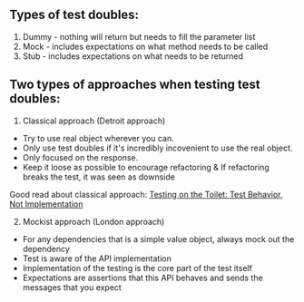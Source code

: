 ## Types of test doubles:
1. Dummy - nothing will return but needs to fill the parameter list
2. Mock - includes expectations on what method needs to be called
3. Stub - includes expectations on what needs to be returned


## Two types of approaches when testing test doubles:
1. Classical approach (Detroit approach)
* Try to use real object wherever you can.
* Only use test doubles if it's incredibly incovenient to use the real object.
* Only focused on the response.
* Keep it loose as possible to encourage refactoring
& If refactoring breaks the test, it was seen as downside

Good read about classical approach: [Testing on the Toilet: Test Behavior, Not Implementation](https://testing.googleblog.com/2013/08/testing-on-toilet-test-behavior-not.html)

2. Mockist approach (London approach)
* For any dependencies that is a simple value object, always mock out the dependency
* Test is aware of the API implementation
* Implementation of the testing is the core part of the test itself
* Expectations are assertions that this API behaves and sends the messages that you expect
